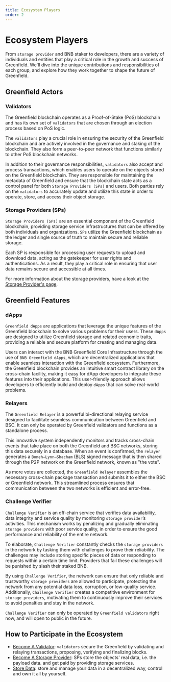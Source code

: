 ```yaml
---
title: Ecosystem Players
order: 2
---
```


# Ecosystem Players
From `storage provider` and BNB staker to developers, there are a variety of individuals and entities that play a critical 
role in the growth and success of Greenfield. We'll dive into the unique contributions and responsibilities of 
each group, and explore how they work together to shape the future of Greenfield.

## Greenfield Actors

### Validators

The Greenfield blockchain operates as a Proof-of-Stake (PoS) blockchain and has its own set of `validators`
that are chosen through an election process based on PoS logic.

The `validators` play a crucial role in ensuring the security of the Greenfield blockchain and are actively 
involved in the governance and staking of the blockchain. They also form a peer-to-peer network that functions 
similarly to other PoS blockchain networks.

In addition to their governance responsibilities, `validators` also accept and process transactions, which enables users 
to operate on the objects stored on the Greenfield blockchain. They are responsible for maintaining the metadata of 
Greenfield and ensure that the blockchain state acts as a control panel for both `Storage Providers (SPs)` and users. 
Both parties rely on the `validators` to accurately update and utilize this state in order to operate, store, 
and access their object storage.

### Storage Providers (SPs)
`Storage Providers (SPs)` are an essential component of the Greenfield blockchain, providing storage service 
infrastructures that can be offered by both individuals and organizations. `SPs` utilize the Greenfield blockchain 
as the ledger and single source of truth to maintain secure and reliable storage.

Each SP is responsible for processing user requests to upload and download data, acting as the gatekeeper for 
user rights and authentications. As a result, they play a critical role in ensuring that user data remains secure 
and accessible at all times.

For more information about the storage providers, have a look at the [Storage Provider's page](../greenfield-blockchain/modules/storage-provider.md).

## Greenfield Features

### dApps
`Greenfield dApps` are applications that leverage the unique features of the Greenfield blockchain to 
solve various problems for their users. These `dApps` are designed to utilize Greenfield storage and 
related economic traits, providing a reliable and secure platform for creating and managing data.

Users can interact with the BNB Greenfield Core Infrastructure through the use of `BNB Greenfield dApps`, 
which are decentralized applications that enable seamless interaction with the Greenfield ecosystem. Furthermore, 
the Greenfield blockchain provides an intuitive smart contract library on the cross-chain facility, making it 
easy for dApp developers to integrate these features into their applications. 
This user-friendly approach allows developers to efficiently build and deploy 
`dApps` that can solve real-world problems.

### Relayers
The `Greenfield Relayer` is a powerful bi-directional relaying service designed to facilitate seamless communication between
Greenfield and BSC. It can only be operated by Greenfield validators and functions as a standalone process.

This innovative system independently monitors and tracks cross-chain events that take place on both the Greenfield and
BSC networks, storing this data securely in a database. When an event is confirmed, the `relayer` generates a `Boneh–Lynn–Shacham` 
(BLS) signed message that is then shared through the P2P network on the Greenfield network, known as "the vote".

As more votes are collected, the `Greenfield Relayer` assembles the necessary cross-chain package transaction and
submits it to either the BSC or Greenfield network. This streamlined process ensures that communication between the two
networks is efficient and error-free.

### Challenge Verifier
`Challenge Verifier` is an off-chain service that verifies data availability, data integrity and service quality by monitoring `storage provider`’s activities. This mechanism works by penalizing and gradually eliminating `storage providers` with poor service quality, 
in order to ensure the good performance and reliability of the entire network.

To elaborate, `Challenge Verifier` constantly checks the `storage providers` in the network by tasking them with challenges 
to prove their reliability. The challenges may include storing specific pieces of data or responding to requests within 
a certain time limit. Providers that fail these challenges will be punished by slash their staked BNB.

By using `Challenge Verifier`, the network can ensure that only reliable and trustworthy `storage providers` are allowed 
to participate, protecting the network from any potential data loss, corruption, or low-quality service. 
Additionally, `Challenge Verifier` creates a competitive environment for `storage providers`, motivating them to 
continuously improve their services to avoid penalties and stay in the network.

`Challenge Verifier` can only be operated by `Greenfield validators` right now, and will open to public in the future.

## How to Participate in the Ecosystem
- [Become A Validator](../greenfield-blockchain/cli/validator-staking.md): `validators` secure the Greenfield by validating and relaying transactions,
  proposing, verifying and finalizing blocks.
- [Become A Storage Provider](../greenfield-blockchain/cli/storage-provider.md): SPs store the objects' real data, i.e. the payload data. and get paid
  by providing storage services.
- [Store Data](../greenfield-blockchain/cli/storage.md): store and manage your data in a decentralized way, control and own it all by yourself.